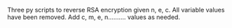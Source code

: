 Three py scripts to reverse RSA encryption given n, e, c. 
All variable values have been removed.
Add c, m, e, n.......... values as needed.
